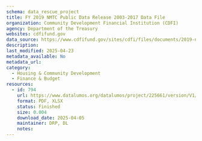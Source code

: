 ```yaml
---
schema: data_rescue_project 
title: FY 2019 NMTC Public Data Release 2003-2017 Data File
organization: Community Development Financial Institution (CDFI)
agency: Department of the Treasury
websites: cdfifund.gov
data_source: https://www.cdfifund.gov/sites/cdfi/files/documents/2019-nmtc-public-data-release_fy_17.xlsx
description: 
last_modified: 2025-04-23
metadata_available: No
metadata_url: 
category:
  - Housing & Community Development 
  - Finance & Budget 
resources:
  - id: 794
    url: https://www.datalumos.org/datalumos/project/225661/version/V1/view
    format: PDF, XLSX
    status: Finished
    size: 0.004
    download_date: 2025-04-05
    maintainer: DRP, DL
    notes: 
---
```

